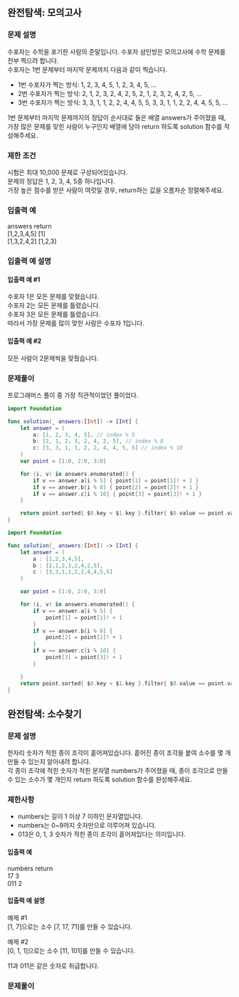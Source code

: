 ## 완전탐색: 모의고사


### 문제 설명

수포자는 수학을 포기한 사람의 준말입니다. 수포자 삼인방은 모의고사에 수학 문제를 전부 찍으려 합니다. <br>
수포자는 1번 문제부터 마지막 문제까지 다음과 같이 찍습니다.

- 1번 수포자가 찍는 방식: 1, 2, 3, 4, 5, 1, 2, 3, 4, 5, ...
- 2번 수포자가 찍는 방식: 2, 1, 2, 3, 2, 4, 2, 5, 2, 1, 2, 3, 2, 4, 2, 5, ...
- 3번 수포자가 찍는 방식: 3, 3, 1, 1, 2, 2, 4, 4, 5, 5, 3, 3, 1, 1, 2, 2, 4, 4, 5, 5, ...

1번 문제부터 마지막 문제까지의 정답이 순서대로 들은 배열 answers가 주어졌을 때, <br>
가장 많은 문제를 맞힌 사람이 누구인지 배열에 담아 return 하도록 solution 함수를 작성해주세요.

### 제한 조건

시험은 최대 10,000 문제로 구성되어있습니다.<br>
문제의 정답은 1, 2, 3, 4, 5중 하나입니다.<br>
가장 높은 점수를 받은 사람이 여럿일 경우, return하는 값을 오름차순 정렬해주세요.<br>

### 입출력 예

answers	return<br>
[1,2,3,4,5]	[1]<br>
[1,3,2,4,2]	[1,2,3]<br>

### 입출력 예 설명
#### 입출력 예 #1

수포자 1은 모든 문제를 맞혔습니다.<br>
수포자 2는 모든 문제를 틀렸습니다.<br>
수포자 3은 모든 문제를 틀렸습니다.<br>
따라서 가장 문제를 많이 맞힌 사람은 수포자 1입니다.<br>

#### 입출력 예 #2

모든 사람이 2문제씩을 맞췄습니다.


### 문제풀이

프로그래머스 풀이 중 가장 직관적이었던 풀이었다. 

```swift 
import Foundation

func solution(_ answers:[Int]) -> [Int] {
    let answer = (
        a: [1, 2, 3, 4, 5], // index % 5
        b: [2, 1, 2, 3, 2, 4, 2, 5], // index % 8
        c: [3, 3, 1, 1, 2, 2, 4, 4, 5, 5] // index % 10
    )
    var point = [1:0, 2:0, 3:0]

    for (i, v) in answers.enumerated() {
        if v == answer.a[i % 5] { point[1] = point[1]! + 1 }
        if v == answer.b[i % 8] { point[2] = point[2]! + 1 }
        if v == answer.c[i % 10] { point[3] = point[3]! + 1 }
    }

    return point.sorted{ $0.key < $1.key }.filter{ $0.value == point.values.max() }.map{ $0.key }
}
```


```swift 
import Foundation

func solution(_ answers:[Int]) -> [Int] {
    let answer = (
        a : [1,2,3,4,5],
        b : [2,1,2,3,2,4,2,5],
        c : [3,3,1,1,2,2,4,4,5,5]
    )

    var point = [1:0, 2:0, 3:0]

    for (i, v) in answers.enumerated() {
        if v == answer.a[i % 5] { 
            point[1] = point[1]! + 1 
        }
        if v == answer.b[i % 8] {
            point[2] = point[2]! + 1
        }
        if v == answer.c[i % 10] {
            point[3] = point[3]! + 1
        }

    }
    return point.sorted{ $0.key < $1.key }.filter{ $0.value == point.values.max() }.map{ $0.key }
}
```


## 완전탐색: 소수찾기


### 문제 설명

한자리 숫자가 적힌 종이 조각이 흩어져있습니다. 흩어진 종이 조각을 붙여 소수를 몇 개 만들 수 있는지 알아내려 합니다.<br>
각 종이 조각에 적힌 숫자가 적힌 문자열 numbers가 주어졌을 때, 종이 조각으로 만들 수 있는 소수가 몇 개인지 return 하도록 solution 함수를 완성해주세요.

### 제한사항

- numbers는 길이 1 이상 7 이하인 문자열입니다.
- numbers는 0~9까지 숫자만으로 이루어져 있습니다.
- 013은 0, 1, 3 숫자가 적힌 종이 조각이 흩어져있다는 의미입니다.

#### 입출력 예

numbers	return<br>
17	3<br>
011	2<br>

#### 입출력 예 설명

예제 #1<br>
[1, 7]으로는 소수 [7, 17, 71]를 만들 수 있습니다.

예제 #2<br>
[0, 1, 1]으로는 소수 [11, 101]를 만들 수 있습니다.

11과 011은 같은 숫자로 취급합니다.

### 문제풀이

```swift 
```
